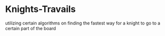 # Knights-Travails
utilizing certain algorithms  on finding the fastest way for a knight to go to a certain part of the board
